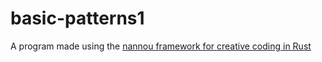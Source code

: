 # basic-patterns1
A program made using the [nannou framework for creative coding in Rust](https://nannou.cc)
